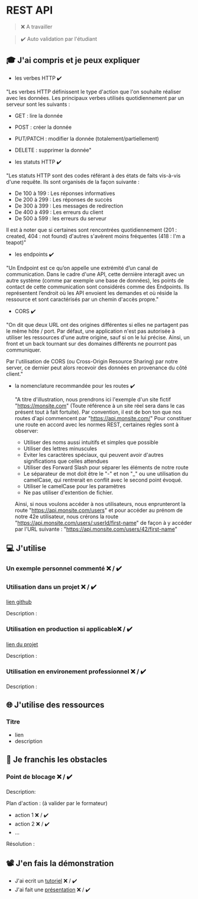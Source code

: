 # REST API

> ❌ A travailler

> ✔️ Auto validation par l'étudiant

## 🎓 J'ai compris et je peux expliquer

- les verbes HTTP ✔️

"Les verbes HTTP définissent le type d'action que l'on souhaite réaliser avec les données.
Les principaux verbes utilisés quotidiennement par un serveur sont les suivants :

- GET : lire la donnée
- POST : créer la donnée
- PUT/PATCH : modifier la donnée (totalement/partiellement)
- DELETE : supprimer la donnée"

- les statuts HTTP ✔️

"Les statuts HTTP sont des codes référant à des états de faits vis-à-vis d'une requête.
Ils sont organisés de la façon suivante :

- De 100 à 199 : Les réponses informatives
- De 200 à 299 : Les réponses de succès
- De 300 à 399 : Les messages de redirection
- De 400 à 499 : Les erreurs du client
- De 500 à 599 : les erreurs du serveur

Il est à noter que si certaines sont rencontrées quotidiennement (201 : created, 404 : not found) d'autres s'avèrent moins fréquentes (418 : I'm a teapot)"

- les endpoints ✔️

"Un Endpoint est ce qu’on appelle une extrémité d’un canal de communication.
Dans le cadre d'une API, cette dernière interagit avec un autre système (comme par exemple une base de données), les points de contact de cette communication sont considérés comme des Endpoints. Ils représentent l’endroit où les API envoient les demandes et où réside la ressource et sont caractérisés par un chemin d'accès propre."

- CORS ✔️

"On dit que deux URL ont des origines différentes si elles ne partagent pas le même hôte / port.
Par défaut, une application n'est pas autorisée à utiliser les ressources d'une autre origine, sauf si on le lui précise. Ainsi, un front et un back tournant sur des domaines différents ne pourront pas communiquer.

Par l'utilisation de CORS (ou Cross-Origin Resource Sharing) par notre server, ce dernier peut alors recevoir des données en provenance du côté client."


- la nomenclature recommandée pour les routes ✔️

  "A titre d'illustration, nous prendrons ici l'exemple d'un site fictif "https://monsite.com" (Toute référence à un site réel sera dans le cas présent tout à fait fortuite).
  Par convention, il est de bon ton que nos routes d'api commencent par "https://api.monsite.com/"
  Pour constituer une route en accord avec les normes REST, certaines règles sont à observer:

  - Utiliser des noms aussi intuitifs et simples que possible
  - Utiliser des lettres minuscules
  - Eviter les caractères spéciaux, qui peuvent avoir d'autres significations que celles attendues
  - Utiliser des Forward Slash pour séparer les éléments de notre route
  - Le séparateur de mot doit être le "-" et non "\_" ou une utilisation du camelCase, qui rentrerait en conflit avec le second point évoqué.
  - Utiliser le camelCase pour les paramètres
  - Ne pas utiliser d'extention de fichier.

  Ainsi, si nous voulons accéder à nos utilisateurs, nous enprunteront la route "https://api.monsite.com/users" et pour accéder au prénom de notre 42e utilisateur, nous crérons la route "https://api.monsite.com/users/:userId/first-name" de façon à y accéder par l'URL suivante : "https://api.monsite.com/users/42/first-name"

## 💻 J'utilise

### Un exemple personnel commenté ❌ / ✔️

### Utilisation dans un projet ❌ / ✔️

[lien github](...)

Description :

### Utilisation en production si applicable❌ / ✔️

[lien du projet](...)

Description :

### Utilisation en environement professionnel ❌ / ✔️

Description :

## 🌐 J'utilise des ressources

### Titre

- lien
- description

## 🚧 Je franchis les obstacles

### Point de blocage ❌ / ✔️

Description:

Plan d'action : (à valider par le formateur)

- action 1 ❌ / ✔️
- action 2 ❌ / ✔️
- ...

Résolution :

## 📽️ J'en fais la démonstration

- J'ai ecrit un [tutoriel](...) ❌ / ✔️
- J'ai fait une [présentation](...) ❌ / ✔️
